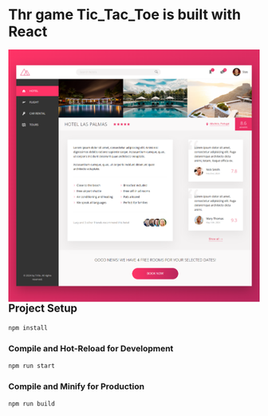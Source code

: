 # Thr game Tic_Tac_Toe is built with React

<img align="left" alt="screen" width="1000" src="./img/trillo.png" />


## Project Setup

```sh
npm install
```

### Compile and Hot-Reload for Development

```sh
npm run start
```

### Compile and Minify for Production

```sh
npm run build
```